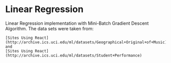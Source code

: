 # Linear Regression

Linear Regression implementation with Mini-Batch Gradient Descent Algorithm.
The data sets were taken from:

	[Sites Using React](http://archive.ics.uci.edu/ml/datasets/Geographical+Original+of+Music) and
	[Sites Using React](http://archive.ics.uci.edu/ml/datasets/Student+Performance)
